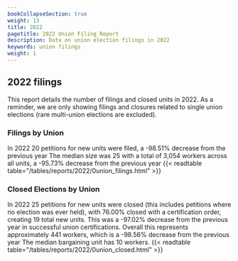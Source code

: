 ```yaml
---
bookCollapseSection: true
weight: 13
title: 2022
pagetitle: 2022 Union Filing Report
description: Data on union election filings in 2022
keywords: union filings
weight: 1
---
```


## 2022 filings

This report details the number of filings and closed units in 2022. As a reminder, we are only showing filings and closures related to single union elections (rare multi-union elections are excluded).

### Filings by Union
In 2022 20 petitions for new units were filed, a -98.51% decrease from the previous year The median size was 25 with a total of 3,054 workers across all units, a -95.73% decrease from the previous year
{{< readtable table="/tables/reports/2022/0union_filings.html" >}}

### Closed Elections by Union
In 2022 25 petitions for new units were closed (this includes petitions where no election was ever held), with 76.00% closed with a certification order, creating 19 total new units. This was a -97.02% decrease from the previous year in successful union certifications. Overall this represents approximately 441 workers, which is a -98.56% decrease from the previous year The median bargaining unit has 10 workers.
{{< readtable table="/tables/reports/2022/0union_closed.html" >}}
